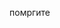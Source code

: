 помргите

<!---
alphaiscodinghard/alphaiscodinghard is a ✨ special ✨ repository because its `README.md` (this file) appears on your GitHub profile.
You can click the Preview link to take a look at your changes.
--->

